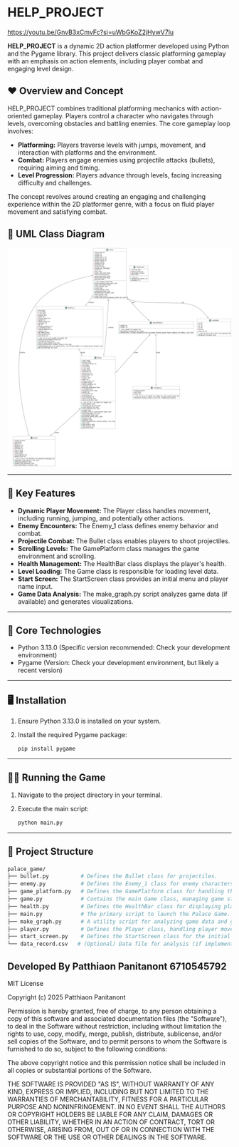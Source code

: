 # HELP_PROJECT

https://youtu.be/GnvB3xCmvFc?si=uWbGKoZ2jHywV7lu

**HELP_PROJECT** is a dynamic 2D action platformer developed using Python and the Pygame library. This project delivers
classic platforming gameplay with an emphasis on action elements, including player combat and engaging level design.

## ♥︎ Overview and Concept

HELP_PROJECT combines traditional platforming mechanics with action-oriented gameplay. Players control a character who navigates through levels, overcoming obstacles and battling enemies. The core gameplay loop involves:

* **Platforming:** Players traverse levels with jumps, movement, and interaction with platforms and the environment.
* **Combat:** Players engage enemies using projectile attacks (bullets), requiring aiming and timing.
* **Level Progression:** Players advance through levels, facing increasing difficulty and challenges.

The concept revolves around creating an engaging and challenging experience within the 2D platformer genre, with a focus on fluid player movement and satisfying combat.

## 📜 UML Class Diagram

![UML.jpeg](UML.jpeg)

---

## 🔑 Key Features

* **Dynamic Player Movement:** The Player class handles movement, including running, jumping, and potentially other actions.
* **Enemy Encounters:** The Enemy_1 class defines enemy behavior and combat.
* **Projectile Combat:** The Bullet class enables players to shoot projectiles.
* **Scrolling Levels:** The GamePlatform class manages the game environment and scrolling.
* **Health Management:** The HealthBar class displays the player's health.
* **Level Loading:** The Game class is responsible for loading level data.
* **Start Screen:** The StartScreen class provides an initial menu and player name input.
* **Game Data Analysis:** The make_graph.py script analyzes game data (if available) and generates visualizations.

---

## 📡 Core Technologies

* Python 3.13.0 (Specific version recommended: Check your development environment)
* Pygame (Version: Check your development environment, but likely a recent version)

---

## 🖥️ Installation

1.  Ensure Python 3.13.0 is installed on your system.
2.  Install the required Pygame package:

    ```bash
    pip install pygame
    ```

---

## 🧑‍💻 Running the Game

1.  Navigate to the project directory in your terminal.
2.  Execute the main script:

    ```bash
    python main.py
    ```

---

## 📂 Project Structure

```bash
palace_game/
├── bullet.py          # Defines the Bullet class for projectiles.
├── enemy.py           # Defines the Enemy_1 class for enemy characters.
├── game_platform.py   # Defines the GamePlatform class for handling the game environment.
├── game.py            # Contains the main Game class, managing game state and logic.
├── health.py          # Defines the HealthBar class for displaying player health.
├── main.py            # The primary script to launch the Palace Game.
├── make_graph.py      # A utility script for analyzing game data and generating visualizations.
├── player.py          # Defines the Player class, handling player movement and actions.
├── start_screen.py    # Defines the StartScreen class for the initial game menu.
└── data_record.csv   # (Optional) Data file for analysis (if implemented)
```
Developed By
Patthiaon Panitanont 6710545792
---
MIT License

Copyright (c) 2025 Patthiaon Panitanont

Permission is hereby granted, free of charge, to any person obtaining a copy
of this software and associated documentation files (the "Software"), to deal
in the Software without restriction, including without limitation the rights
to use, copy, modify, merge, publish, distribute, sublicense, and/or sell
copies of the Software, and to permit persons to whom the Software is
furnished to do so, subject to the following conditions:

The above copyright notice and this permission notice shall be included in all
copies or substantial portions of the Software.

THE SOFTWARE IS PROVIDED "AS IS", WITHOUT WARRANTY OF ANY KIND, EXPRESS OR
IMPLIED, INCLUDING BUT NOT LIMITED TO THE WARRANTIES OF MERCHANTABILITY,
FITNESS FOR A PARTICULAR PURPOSE AND NONINFRINGEMENT. IN NO EVENT SHALL THE
AUTHORS OR COPYRIGHT HOLDERS BE LIABLE FOR ANY CLAIM, DAMAGES OR OTHER
LIABILITY, WHETHER IN AN ACTION OF CONTRACT, TORT OR OTHERWISE, ARISING FROM,
OUT OF OR IN CONNECTION WITH THE SOFTWARE OR THE USE OR OTHER DEALINGS IN THE
SOFTWARE.
